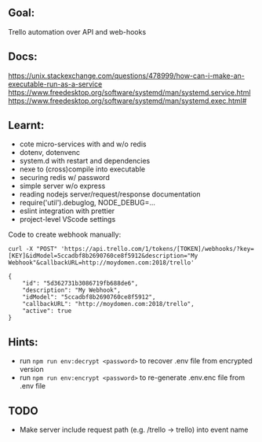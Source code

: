 ## Goal:

Trello automation over API and web-hooks

## Docs:

https://unix.stackexchange.com/questions/478999/how-can-i-make-an-executable-run-as-a-service
https://www.freedesktop.org/software/systemd/man/systemd.service.html
https://www.freedesktop.org/software/systemd/man/systemd.exec.html#

## Learnt:

- cote micro-services with and w/o redis
- dotenv, dotenvenc
- system.d with restart and dependencies
- nexe to (cross)compile into executable
- securing redis w/ password
- simple server w/o express
- reading nodejs server/request/response documentation
- require('util').debuglog, NODE_DEBUG=...
- eslint integration with prettier
- project-level VScode settings

Code to create webhook manually:

```
curl -X "POST" 'https://api.trello.com/1/tokens/[TOKEN]/webhooks/?key=[KEY]&idModel=5ccadbf8b2690760ce8f5912&description="My Webhook"&callbackURL=http://moydomen.com:2018/trello'

{
    "id": "5d362731b3086719fb688de6",
    "description": "My Webhook",
    "idModel": "5ccadbf8b2690760ce8f5912",
    "callbackURL": "http://moydomen.com:2018/trello",
    "active": true
}
```

## Hints:

- run `npm run env:decrypt <password>` to recover .env file from encrypted version
- run `npm run env:encrypt <password>` to re-generate .env.enc file from .env file

## TODO

- Make server include request path (e.g. /trello -> trello) into event name
